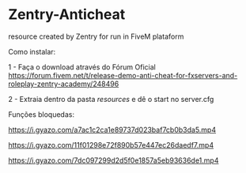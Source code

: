 # Zentry-Anticheat
resource created by Zentry for run in FiveM plataform

Como instalar:


1 - Faça o download através do Fórum Oficial https://forum.fivem.net/t/release-demo-anti-cheat-for-fxservers-and-roleplay-zentry-academy/248496

2 - Extraia dentro da pasta *resources* e dê o start no server.cfg



Funções bloquedas:

https://i.gyazo.com/a7ac1c2ca1e89737d023baf7cb0b3da5.mp4

https://i.gyazo.com/11f01298e72f890b57e447ec26daedf7.mp4

https://i.gyazo.com/7dc097299d2d5f0e1857a5eb93636de1.mp4
